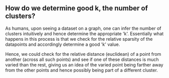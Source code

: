 ## How do we determine good k, the number of clusters?

As humans, upon seeing a dataset on a graph, one can infer the number of clusters intuitively and hence determine the appropriate 'k'. Essentially what happens in this process is that we check for the relative sparsity of the datapoints and accordingly determine a good 'k' value.

Hence, we could check for the relative distance (euclidean) of a point from another (across all such points) and see if one of these distances is much varied than the rest, giving us an idea of the varied point being farther away from the other points and hence possibly being part of a different cluster.
